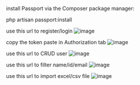 install Passport via the Composer package manager:

php artisan passport:install

use this url to register/login
![image](https://user-images.githubusercontent.com/81665569/117450550-f2878680-af73-11eb-8a7d-e0a5b10d1a31.png)


copy the token paste in Authorization tab
![image](https://user-images.githubusercontent.com/81665569/117530678-0fbe6280-b011-11eb-84e6-de9af27e9cd8.png)


use this url to CRUD user
![image](https://user-images.githubusercontent.com/81665569/117450258-90c71c80-af73-11eb-8336-522198738a3d.png)


use this url to filter name/id/email
![image](https://user-images.githubusercontent.com/81665569/117450102-65dcc880-af73-11eb-84b6-441f28295a74.png)


use this url to import excel/csv file
![image](https://user-images.githubusercontent.com/81665569/117448110-e8b05400-af70-11eb-9933-290679ce6f50.png)
